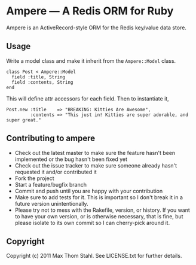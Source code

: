 # Ampere — A Redis ORM for Ruby

Ampere is an ActiveRecord-style ORM for the Redis key/value data store. 

## Usage

Write a model class and make it inherit from the `Ampere::Model` class.

    class Post < Ampere::Model
      field :title, String
      field :contents, String
    end

This will define attr accessors for each field. Then to instantiate it,

    Post.new :title    => "BREAKING: Kitties Are Awesome", 
             :contents => "This just in! Kitties are super adorable, and super great."

## Contributing to ampere
 
  * Check out the latest master to make sure the feature hasn't been implemented or the bug hasn't been fixed yet
  * Check out the issue tracker to make sure someone already hasn't requested it and/or contributed it
  * Fork the project
  * Start a feature/bugfix branch
  * Commit and push until you are happy with your contribution
  * Make sure to add tests for it. This is important so I don't break it in a future version unintentionally.
  * Please try not to mess with the Rakefile, version, or history. If you want to have your own version, or is otherwise necessary, that is fine, but please isolate to its own commit so I can cherry-pick around it.

## Copyright

Copyright (c) 2011 Max Thom Stahl. See LICENSE.txt for further details.

